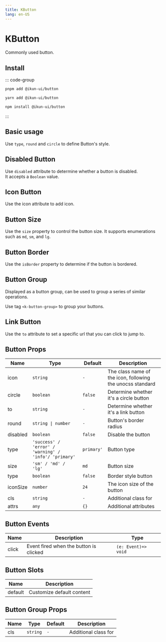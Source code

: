 ```yaml
---
title: KButton
lang: en-US
---
```


# KButton

Commonly used button.

## Install

::: code-group

```bash [pnpm]
pnpm add @ikun-ui/button
```

```bash [yarn]
yarn add @ikun-ui/button
```

```bash [npm]
npm install @ikun-ui/button
```

:::

## Basic usage

Use `type`, `round` and `circle` to define Button's style.

<demo src="../../../../example/button/basic.svelte"  github='Button'></demo>

## Disabled Button

Use `disabled` attribute to determine whether a button is disabled.  
It accepts a `Boolean` value.

<demo src="../../../../example/button/disabled.svelte" github='Button'></demo>

## Icon Button

Use the icon attribute to add icon.

<demo src="../../../../example/button/icon.svelte" github='Button'></demo>

## Button Size

Use the `size` property to control the button size.
It supports enumerations such as `md`, `sm`, and `lg`.

<demo src="../../../../example/button/size.svelte" github='Button'></demo>

## Button Border

Use the `isBorder` property to determine if the button is bordered.

<demo src="../../../../example/button/isBorder.svelte" github='Button'></demo>

## Button Group

Displayed as a button group, can be used to group a series of similar operations.

Use tag `<k-button-group>` to group your buttons.

<demo src="../../../../example/button/group.svelte" github='ButtonGroup'></demo>

## Link Button

Use the `to` attribute to set a specific url that you can click to jump to.

<demo src="../../../../example/button/link.svelte" github='Button'></demo>

## Button Props

| Name     | Type                                                  | Default    | Description                                               |
| -------- | ----------------------------------------------------- | ---------- | --------------------------------------------------------- |
| icon     | `string`                                              | `-`        | The class name of the icon, following the unocss standard |
| circle   | `boolean`                                             | `false`    | Determine whether it's a circle button                    |
| to       | `string`                                              | `-`        | Determine whether it's a link button                      |
| round    | `string \| number`                                    | `-`        | Button's border radius                                    |
| disabled | `boolean`                                             | `false`    | Disable the button                                        |
| type     | `'success' / 'error' / 'warning' / 'info'/ 'primary'` | `primary'` | Button type                                               |
| size     | `'sm' / 'md' / 'lg'`                                  | `md`       | Button size                                               |
| type     | `boolean`                                             | `false`    | Border style button                                       |
| iconSize | `number`                                              | `24`       | The icon size of the button                               |
| cls      | `string`                                              | `-`        | Additional class for                                      |
| attrs    | `any`                                                 | `{}`       | Additional attributes                                     |

## Button Events

| Name  | Description                            | Type                |
| ----- | -------------------------------------- | ------------------- |
| click | Event fired when the button is clicked | `(e: Event)=> void` |

## Button Slots

| Name    | Description               |
| ------- | ------------------------- |
| default | Customize default content |

## Button Group Props

| Name | Type     | Default | Description          |
| ---- | -------- | ------- | -------------------- |
| cls  | `string` | `-`     | Additional class for |

